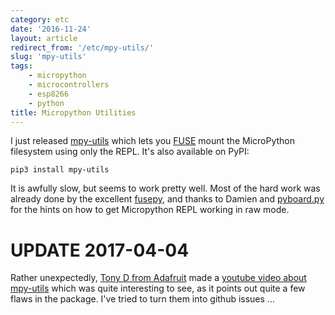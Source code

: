 ```yaml
---
category: etc
date: '2016-11-24'
layout: article
redirect_from: '/etc/mpy-utils/'
slug: 'mpy-utils'
tags:
    - micropython
    - microcontrollers
    - esp8266
    - python
title: Micropython Utilities
---
```


I just released [mpy-utils](https://github.com/nickzoic/mpy-utils) which
lets you [FUSE](https://en.wikipedia.org/wiki/Filesystem_in_Userspace)
mount the MicroPython filesystem using only the REPL. It's also
available on PyPI:

    pip3 install mpy-utils

It is awfully slow, but seems to work pretty well. Most of the hard work
was already done by the excellent
[fusepy](https://github.com/terencehonles/fusepy), and thanks to Damien
and
[pyboard.py](https://github.com/micropython/micropython/blob/master/tools/pyboard.py)
for the hints on how to get Micropython REPL working in raw mode.

UPDATE 2017-04-04
=================

Rather unexpectedly, [Tony D from Adafruit](https://learn.adafruit.com/users/tdicola)
made a [youtube video about mpy-utils](https://youtu.be/NdXtvtYrOs4) which was quite
interesting to see, as it points out quite a few flaws in the package.  I've tried to 
turn them into github issues ...
